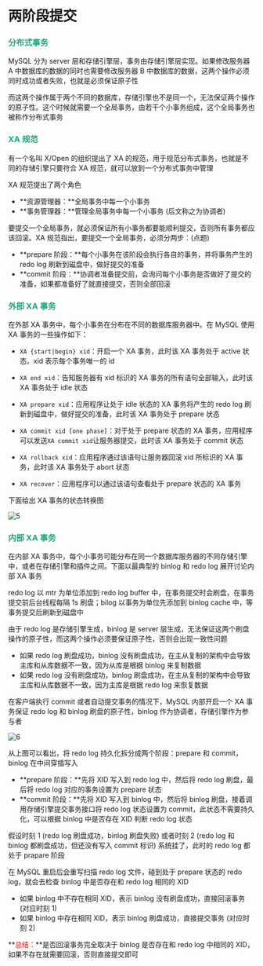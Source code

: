 # 两阶段提交

### <font color='#1FA774'>分布式事务</font>

MySQL 分为 server 层和存储引擎层，事务由存储引擎层实现。如果修改服务器 A 中数据库的数据的同时也需要修改服务器 B 中数据库的数据，这两个操作必须同时成功或者失败，也就是必须保证原子性

而这两个操作属于两个不同的数据库，存储引擎也不是同一个，无法保证两个操作的原子性。这个时候就需要一个全局事务，由若干个小事务组成，这个全局事务也被称作分布式事务

### <font color='#1FA774'>XA 规范</font>

有一个名叫 X/Open 的组织提出了 XA 的规范，用于规范分布式事务，也就是不同的存储引擎只要符合 XA 规范，就可以放到一个分布式事务中管理

XA 规范提出了两个角色

- **资源管理器：**全局事务中每一个小事务
- **事务管理器：**管理全局事务中每一个小事务 (后文称之为协调者)

要提交一个全局事务，就必须保证所有小事务都要能顺利提交，否则所有事务都应该回滚。XA 规范指出，要提交一个全局事务，必须分两步：(点题)

- **prepare 阶段：**每个小事务在该阶段会执行各自的事务，并将事务产生的 redo log 刷新到磁盘中，做好提交的准备
- **commit 阶段：**协调者准备提交前，会询问每个小事务是否做好了提交的准备，如果都准备好了就直接提交，否则全部回滚

### <font color='#1FA774'>外部 XA 事务</font>

在外部 XA 事务中，每个小事务在分布在不同的数据库服务器中。在 MySQL 使用 XA 事务的一些操作如下：

- `XA {start|begin} xid`：开启一个 XA 事务，此时该 XA 事务处于 active 状态。xid 表示每个事务唯一的 id

- `XA end xid`：告知服务器有 xid 标识的 XA 事务的所有语句全部输入，此时该 XA 事务处于 idle 状态

- `XA prepare xid`：应用程序让处于 idle 状态的 XA 事务将产生的 redo log 刷新到磁盘中，做好提交的准备，此时该 XA 事务处于 prepare 状态

- `XA commit xid [one phase]`：对于处于 prepare 状态的 XA 事务，应用程序可以发送`XA commit xid`让服务器提交，此时该 XA 事务处于 commit 状态

- `XA rollback xid`：应用程序通过该语句让服务器回滚 xid 所标识的 XA 事务，此时该 XA 事务处于 abort 状态

- `XA recover`：应用程序可以通过该语句查看处于 prepare 状态的 XA 事务

下面给出 XA 事务的状态转换图

![5](https://cdn.jsdelivr.net/gh/LFool/new-image-hosting@master/20230503/0900371683075637fjA8J75.svg)

### <font color='#1FA774'>内部 XA 事务</font>

在内部 XA 事务中，每个小事务可能分布在同一个数据库服务器的不同存储引擎中，或者在存储引擎和插件之间。下面以最典型的 binlog 和 redo log 展开讨论内部 XA 事务

redo log 以 mtr 为单位添加到 redo log buffer 中，在事务提交时会刷盘，在事务提交前后台线程每隔 1s 刷盘；bilog 以事务为单位先添加到 binlog cache 中，等事务提交后刷新到磁盘中

由于 redo log 是存储引擎生成，binlog 是 server 层生成，无法保证这两个刷盘操作的原子性，而这两个操作必须要保证原子性，否则会出现一致性问题

- 如果 redo log 刷盘成功，binlog 没有刷盘成功，在主从复制的架构中会导致主库和从库数据不一致，因为从库是根据 binlog 来复制数据
- 如果 redo log 没有刷盘成功，binlog 刷盘成功，在主从复制的架构中会导致主库和从库数据不一致，因为主库是根据 redo log 来恢复数据

在客户端执行 commit 或者自动提交事务的情况下，MySQL 内部开启一个 XA 事务保证 redo log 和 binlog 刷盘的原子性，binlog 作为协调者，存储引擎作为参与者

![6](https://cdn.jsdelivr.net/gh/LFool/new-image-hosting@master/20230503/2148231683121703badPNK6.svg)

从上图可以看出，将 redo log 持久化拆分成两个阶段：prepare 和 commit，binlog 在中间穿插写入

- **prepare 阶段：**先将 XID 写入到 redo log 中，然后将 redo log 刷盘，最后将 redo log 对应的事务设置为 prepare 状态
- **commit 阶段：**先将 XID 写入到 binlog 中，然后将 binlog 刷盘，接着调用存储引擎提交事务接口将 redo log 状态设置为 commit，此状态不需要持久化，可以根据 binlog 中是否存在 XID 判断 redo log 状态

假设时刻 1 (redo log 刷盘成功，binlog 刷盘失败) 或者时刻 2 (redo log 和 binlog 都刷盘成功，但还没有写入 commit 标识) 系统挂了，此时的 redo log 都处于 prapare 阶段

在 MySQL 重启后会重写扫描 redo log 文件，碰到处于 prepare 状态的 redo log，就会去检查 binlog 中是否存在和 redo log 相同的 XID

- 如果 binlog 中不存在相同 XID，表示 binlog 没有刷盘成功，直接回滚事务 (对应时刻 1)
- 如果 binlog 中存在相同 XID，表示 binlog 刷盘成功，直接提交事务 (对应时刻 2)

**<font color='red'>总结：</font>**是否回滚事务完全取决于 binlog 是否存在和 redo log 中相同的 XID，如果不存在就需要回滚，否则直接提交即可
